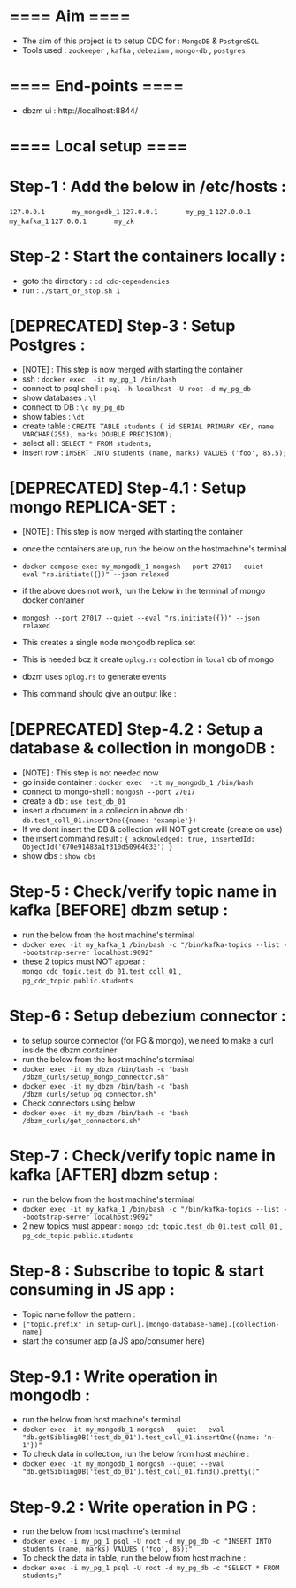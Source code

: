 
# ==== Aim ====
- The aim of this project is to setup CDC for : `MongoDB` & `PostgreSQL`
- Tools used : `zookeeper` , `kafka` , `debezium` , `mongo-db` , `postgres`

# ==== End-points ====
- dbzm ui : http://localhost:8844/

# ==== Local setup ====

# Step-1 : Add the below in /etc/hosts :

`127.0.0.1       my_mongodb_1`
`127.0.0.1       my_pg_1` 
`127.0.0.1       my_kafka_1`
`127.0.0.1       my_zk`


# Step-2 : Start the containers locally :
  - goto the directory : `cd cdc-dependencies`
  - run : `./start_or_stop.sh 1`


# [DEPRECATED] Step-3 : Setup Postgres :
  - [NOTE] : This step is now merged with starting the container
  - ssh : `docker exec  -it my_pg_1 /bin/bash`
  - connect to psql shell : `psql -h localhost -U root -d my_pg_db`
  - show databases : `\l`
  - connect to DB  : `\c my_pg_db`
  - show tables : `\dt`
  - create table : `CREATE TABLE students ( id SERIAL PRIMARY KEY, name VARCHAR(255), marks DOUBLE PRECISION);`
  - select all : `SELECT * FROM students;`
  - insert row : `INSERT INTO students (name, marks) VALUES ('foo', 85.5);`


# [DEPRECATED] Step-4.1 : Setup mongo REPLICA-SET :
  - [NOTE] : This step is now merged with starting the container
  - once the containers are up, run the below on the hostmachine's terminal
  - `docker-compose exec my_mongodb_1 mongosh --port 27017 --quiet --eval "rs.initiate({})" --json relaxed`
  - if the above does not work, run the below in the terminal of mongo docker container
  - `mongosh --port 27017 --quiet --eval "rs.initiate({})" --json relaxed`

  - This creates a single node mongodb replica set
  - This is needed bcz it create `oplog.rs` collection in `local` db of mongo
  - dbzm uses `oplog.rs` to generate events
  - This command should give an output like :

<!-- {
  "info2": "no configuration specified. Using a default configuration for the set",
  "me": "my_mongodb_1:27017",
  "ok": 1,
  "$clusterTime": {
    "clusterTime": {
      "$timestamp": {
        "t": 1729006136,
        "i": 1
      }
    },
    "signature": {
      "hash": {
        "$binary": {
          "base64": "AAAAAAAAAAAAAAAAAAAAAAAAAAA=",
          "subType": "00"
        }
      },
      "keyId": 0
    }
  },
  "operationTime": {
    "$timestamp": {
      "t": 1729006136,
      "i": 1
    }
  }
} -->

# [DEPRECATED] Step-4.2 : Setup a database & collection in mongoDB :
  - [NOTE] : This step is not needed now
  - go inside container : `docker exec  -it my_mongodb_1 /bin/bash`
  - connect to mongo-shell : `mongosh --port 27017`
  - create a db : `use test_db_01`
  - insert a document in a collecion in above db : `db.test_coll_01.insertOne({name: 'example'})`
  - If we dont insert the DB & collection will NOT get create (create on use)
  - the insert command result : `{ acknowledged: true, insertedId: ObjectId('670e91483a1f310d50964033') }`
  - show dbs : `show dbs`



# Step-5 : Check/verify topic name in kafka [BEFORE] dbzm setup :
  - run the below from the host machine's terminal
  - `docker exec -it my_kafka_1 /bin/bash -c "/bin/kafka-topics --list --bootstrap-server localhost:9092"`
  - these 2 topics must NOT appear : `mongo_cdc_topic.test_db_01.test_coll_01` , `pg_cdc_topic.public.students`


# Step-6 : Setup debezium connector :
  - to setup source connector (for PG & mongo), we need to make a curl inside the dbzm container
  - run the below from the host machine's terminal
  - `docker exec -it my_dbzm /bin/bash -c "bash /dbzm_curls/setup_mongo_connector.sh"`
  - `docker exec -it my_dbzm /bin/bash -c "bash /dbzm_curls/setup_pg_connector.sh"`
  - Check connectors using below
  - `docker exec -it my_dbzm /bin/bash -c "bash /dbzm_curls/get_connectors.sh"`


# Step-7 : Check/verify topic name in kafka [AFTER] dbzm setup :
  - run the below from the host machine's terminal
  - `docker exec -it my_kafka_1 /bin/bash -c "/bin/kafka-topics --list --bootstrap-server localhost:9092"`
  - 2 new topics must appear : `mongo_cdc_topic.test_db_01.test_coll_01` , `pg_cdc_topic.public.students`


# Step-8 : Subscribe to topic & start consuming in JS app :
  - Topic name follow the pattern :
  - `["topic.prefix" in setup-curl].[mongo-database-name].[collection-name]`
  - start the consumer app (a JS app/consumer here)


# Step-9.1 : Write operation in mongodb :
  - run the below from host machine's terminal
  - `docker exec -it my_mongodb_1 mongosh --quiet --eval "db.getSiblingDB('test_db_01').test_coll_01.insertOne({name: 'n-1'})"`
  - To check data in collection, run the below from host machine :
  - `docker exec -it my_mongodb_1 mongosh --quiet --eval "db.getSiblingDB('test_db_01').test_coll_01.find().pretty()"`




# Step-9.2 : Write operation in PG :
  - run the below from host machine's terminal
  - `docker exec -i my_pg_1 psql -U root -d my_pg_db -c "INSERT INTO students (name, marks) VALUES ('foo', 85);"`
  - To check the data in table, run the below from host machine :
  - `docker exec -i my_pg_1 psql -U root -d my_pg_db -c "SELECT * FROM students;"`